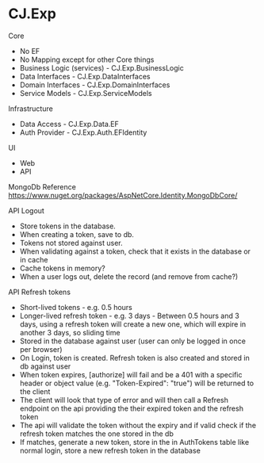 # CJ.Exp

Core
- No EF
- No Mapping except for other Core things
- Business Logic (services) - CJ.Exp.BusinessLogic
- Data Interfaces - CJ.Exp.DataInterfaces
- Domain Interfaces - CJ.Exp.DomainInterfaces	
- Service Models - CJ.Exp.ServiceModels


Infrastructure
- Data Access - CJ.Exp.Data.EF
- Auth Provider - CJ.Exp.Auth.EFIdentity

UI
- Web 
- API


MongoDb Reference
https://www.nuget.org/packages/AspNetCore.Identity.MongoDbCore/

API Logout
- Store tokens in the database. 
- When creating a token, save to db.
- Tokens not stored against user.
- When validating against a token, check that it exists in the database or in cache
- Cache tokens in memory?
- When a user logs out, delete the record (and remove from cache?)

API Refresh tokens
- Short-lived tokens - e.g. 0.5 hours
- Longer-lived refresh token - e.g. 3 days - Between 0.5 hours and 3 days, using a refresh token will create a new one, which will expire in another 3 days, so sliding time
- Stored in the database against user (user can only be logged in once per browser)
- On Login, token is created. Refresh token is also created and stored in db against user
- When token expires, [authorize] will fail and be a 401 with a specific header or object value (e.g. "Token-Expired": "true") will be returned to the client
- The client will look that type of error and will then call a Refresh endpoint on the api providing the their expired token and the refresh token
- The api will validate the token without the expiry and if valid check if the refresh token matches the one stored in the db
- If matches, generate a new token, store in the in AuthTokens table like normal login, store a new refresh token in the database
